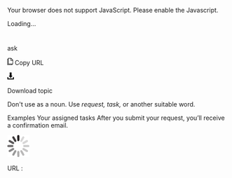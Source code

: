 ﻿Your browser does not support JavaScript. Please enable the Javascript.

Loading...

# 

ask

![Copy URL](media/assembly-language/Copy.png)
Copy URL

![Download](media/assembly-language/Download.png)

Download topic

Don't use as a noun. Use *request, task,* or another suitable word.

Examples
Your assigned tasks
After you submit your request, you’ll receive a confirmation email.

![In progress](media/assembly-language/activity-large.gif)

URL :
